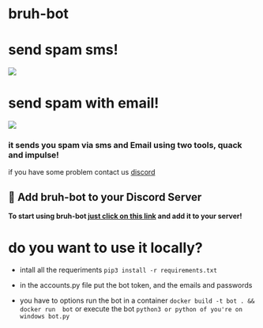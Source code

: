 <h1>bruh-bot</h1>

<h1>send spam sms!</h1>
<img src="https://media.discordapp.net/attachments/817228555258953738/817377441748221952/unknown.png">

<h1>send spam with email!</h1>
<img src="https://media.discordapp.net/attachments/817228555258953738/817377305051529216/unknown.png">

<h3>it sends you spam via sms and Email  using two tools, quack and impulse!</h3>

if you have some problem contact us <a href="https://discord.gg/DPYXzgZQhN">discord</a>

## 👏 Add bruh-bot to your Discord Server
**To start using bruh-bot [just click on this link](https://discord.com/api/oauth2/authorize?client_id=817060522067099679&permissions=51200&scope=bot) and add it to your server!**

<h1> do you want to use it locally?</h1>

- intall all the requeriments ```pip3 install -r requirements.txt```

- in the accounts.py file put the bot token, and the emails and passwords

- you have to options run the bot in a container ```docker build -t bot . && docker run  bot``` or execute the bot ```python3 or python of you're on windows bot.py```

